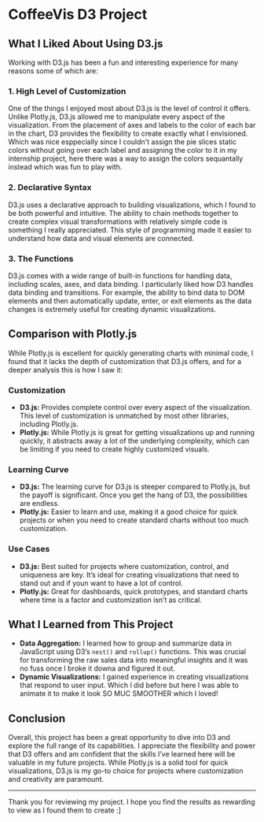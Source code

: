 # CoffeeVis D3 Project

## What I Liked About Using D3.js
Working with D3.js has been a fun and interesting experience for many reasons some of which are:

### 1. **High Level of Customization**
One of the things I enjoyed most about D3.js is the level of control it offers. Unlike Plotly.js, D3.js allowed me to manipulate every aspect of the visualization. From the placement of axes and labels to the color of each bar in the chart, D3 provides the flexibility to create exactly what I envisioned. Which was nice esppecially since I couldn't assign the pie slices static colors without going over each label and assigning the color to it in my internship project, here there was a way to assign the colors sequantally instead which was fun to play with.

### 2. **Declarative Syntax**
D3.js uses a declarative approach to building visualizations, which I found to be both powerful and intuitive. The ability to chain methods together to create complex visual transformations with relatively simple code is something I really appreciated. This style of programming made it easier to understand how data and visual elements are connected.

### 3. **The Functions**
D3.js comes with a wide range of built-in functions for handling data, including scales, axes, and data binding. I particularly liked how D3 handles data binding and transitions. For example, the ability to bind data to DOM elements and then automatically update, enter, or exit elements as the data changes is extremely useful for creating dynamic visualizations.


## Comparison with Plotly.js
While Plotly.js is excellent for quickly generating charts with minimal code, I found that it lacks the depth of customization that D3.js offers, and for a deeper analysis this is how I saw it:

### **Customization**
- **D3.js:** Provides complete control over every aspect of the visualization. This level of customization is unmatched by most other libraries, including Plotly.js.
- **Plotly.js:** While Plotly.js is great for getting visualizations up and running quickly, it abstracts away a lot of the underlying complexity, which can be limiting if you need to create highly customized visuals.

### **Learning Curve**
- **D3.js:** The learning curve for D3.js is steeper compared to Plotly.js, but the payoff is significant. Once you get the hang of D3, the possibilities are endless.
- **Plotly.js:** Easier to learn and use, making it a good choice for quick projects or when you need to create standard charts without too much customization.

### **Use Cases**
- **D3.js:** Best suited for projects where customization, control, and uniqueness are key. It’s ideal for creating visualizations that need to stand out and if youn want to have a lot of control.
- **Plotly.js:** Great for dashboards, quick prototypes, and standard charts where time is a factor and customization isn’t as critical.

## What I Learned from This Project
- **Data Aggregation:** I learned how to group and summarize data in JavaScript using D3’s `nest()` and `rollup()` functions. This was crucial for transforming the raw sales data into meaningful insights and it was no fuss once I broke it downa and figured it out.
- **Dynamic Visualizations:** I gained experience in creating visualizations that respond to user input. Which I did before but here I was able to animate it to make it look SO MUC SMOOTHER which I loved!

## Conclusion
Overall, this project has been a great opportunity to dive into D3 and explore the full range of its capabilities. I appreciate the flexibility and power that D3 offers and am confident that the skills I’ve learned here will be valuable in my future projects. While Plotly.js is a solid tool for quick visualizations, D3.js is my go-to choice for projects where customization and creativity are paramount.

---

Thank you for reviewing my project. I hope you find the results as rewarding to view as I found them to create :]
